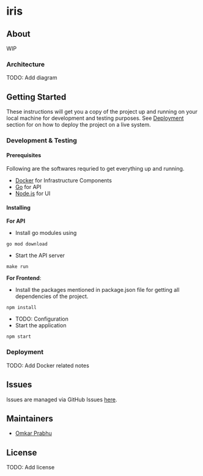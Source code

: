 # iris

## About
WIP

### Architecture
TODO: Add diagram

## Getting Started
These instructions will get you a copy of the project up and running on your local machine for development and testing purposes. See [Deployment](#deployment) section for on how to deploy the project on a live system.

### Development & Testing

#### Prerequisites
Following are the softwares requried to get everything up and running.
- [Docker](https://docs.docker.com/engine/install/) for Infrastructure Components
- [Go](https://golang.org/dl/) for API
- [Node.js](https://nodejs.org/en/) for UI

#### Installing
**For API**
- Install go modules using 
```
go mod download
```
- Start the API server  
```
make run
```

**For Frontend**:
- Install the packages mentioned in package.json file for getting all dependencies of the project.
```
npm install
```
- TODO: Configuration
- Start the application
```
npm start
```

### Deployment
TODO: Add Docker related notes

## Issues
Issues are managed via GitHub Issues [here](https://github.com/prabhuomkar/iris/issues).

## Maintainers
- [Omkar Prabhu](https://github.com/prabhuomkar)

## License
TODO: Add license
